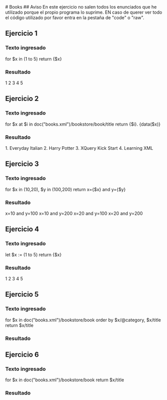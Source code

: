 <div align = “justify">
# Books
## Aviso
En este ejercicio no salen todos los enunciados que he utilizado porque el propio programa lo suprime. EN caso de querer ver todo el código utilizado por favor entra en la pestaña de "code" o "raw".

## Ejercicio 1

### Texto ingresado
for $x in (1 to 5)
return <test>{$x}</test>

### Resultado
<test>1</test>
<test>2</test>
<test>3</test>
<test>4</test>
<test>5</test>

## Ejercicio 2

### Texto ingresado
for $x at $i in doc("books.xml")/bookstore/book/title
return <book>{$i}. {data($x)}</book>

### Resultado
<book>1. Everyday Italian</book>
<book>2. Harry Potter</book>
<book>3. XQuery Kick Start</book>
<book>4. Learning XML</book>

## Ejercicio 3

### Texto ingresado
for $x in (10,20), $y in (100,200)
return <test>x={$x} and y={$y}</test>

### Resultado
<test>x=10 and y=100</test>
<test>x=10 and y=200</test>
<test>x=20 and y=100</test>
<test>x=20 and y=200</test>

## Ejercicio 4

### Texto ingresado
let $x := (1 to 5)
return <test>{$x}</test>

### Resultado
<test>1 2 3 4 5</test>

## Ejercicio 5

### Texto ingresado
for $x in doc("books.xml")/bookstore/book
order by $x/@category, $x/title
return $x/title

### Resultado
<title lang="en">Harry Potter</title>
<title lang="en">Everyday Italian</title>
<title lang="en">Learning XML</title>
<title lang="en">XQuery Kick Start</title>

## Ejercicio 6

### Texto ingresado
for $x in doc("books.xml")/bookstore/book
return $x/title

### Resultado
<title lang="en">Everyday Italian</title>
<title lang="en">Harry Potter</title>
<title lang="en">XQuery Kick Start</title>
<title lang="en">Learning XML</title>


</div>

